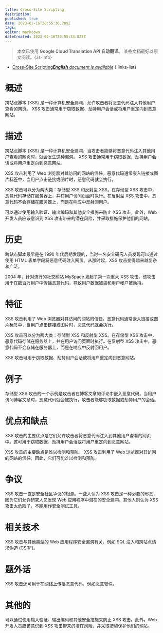 ```yaml
---
title: Cross-Site Scripting
description: 
published: true
date: 2023-02-16T20:55:36.789Z
tags: 
editor: markdown
dateCreated: 2023-02-16T20:55:34.823Z
---
```


> 本文已使用 **Google Cloud Translation API 自动翻译**。
某些文档最好以原文阅读。{.is-info}



- [Cross-Site Scripting***English** document is available*](/en/Knowledge-base/Dictionary/cross-site-scripting)
{.links-list}


# 概述
跨站点脚本 (XSS) 是一种计算机安全漏洞，允许攻击者将恶意代码注入其他用户查看的网页。 XSS 攻击通常用于窃取数据、劫持用户会话或将用户重定向到恶意网站。

# 描述
跨站点脚本 (XSS) 是一种计算机安全漏洞，当攻击者能够将恶意代码注入其他用户查看的网页时，就会发生这种漏洞。 XSS 攻击通常用于窃取数据、劫持用户会话或将用户重定向到恶意网站。

XSS 攻击利用了 Web 浏览器对其访问的网站的信任。恶意代码通常嵌入链接或图片标签中，当用户点击链接或图片时，恶意代码就会执行。

XSS 攻击可以分为两大类：存储型 XSS 和反射型 XSS。在存储型 XSS 攻击中，恶意代码存储在服务器上，并在用户访问页面时执行。在反射型 XSS 攻击中，恶意代码不会存储在服务器上，而是在响应中反射回用户。

可以通过使用输入验证、输出编码和其他安全措施来防止 XSS 攻击。此外，Web 开发人员应该意识到 XSS 攻击带来的潜在风险，并采取措施保护他们的网站。

# 历史
跨站点脚本最早是在 1990 年代后期发现的，当时一名安全研究人员发现可以通过使用 HTML 表单字段将恶意代码注入网页。从那时起，XSS 攻击变得越来越复杂和广泛。

2004 年，针对流行的社交网站 MySpace 发起了第一次重大 XSS 攻击。该攻击用于在数百万用户中传播恶意代码，导致用户数据被盗和用户帐户被劫持。

# 特征
XSS 攻击利用了 Web 浏览器对其访问的网站的信任。恶意代码通常嵌入链接或图片标签中，当用户点击链接或图片时，恶意代码就会执行。

XSS 攻击可以分为两大类：存储型 XSS 和反射型 XSS。在存储型 XSS 攻击中，恶意代码存储在服务器上，并在用户访问页面时执行。在反射型 XSS 攻击中，恶意代码不会存储在服务器上，而是在响应中反射回用户。

XSS 攻击可用于窃取数据、劫持用户会话或将用户重定向到恶意网站。

# 例子
存储型 XSS 攻击的一个示例是攻击者在博客文章的评论中嵌入恶意代码。当用户访问博客文章时，恶意代码就会被执行，攻击者能够窃取数据或劫持用户的会话。

# 优点和缺点
XSS 攻击的主要优点是它们允许攻击者将恶意代码注入到其他用户查看的网页中。这可用于窃取数据、劫持用户会话或将用户重定向到恶意网站。

XSS 攻击的主要缺点是难以检测和预防。 XSS 攻击利用了 Web 浏览器对其访问的网站的信任，因此，它们可能难以检测和预防。

# 争议
XSS 攻击一直是安全社区争议的根源。一些人认为 XSS 攻击是一种必要的邪恶，因为它们允许研究人员发现 Web 应用程序中潜在的安全漏洞。其他人则认为 XSS 攻击太危险了，不能用作安全测试工具。

# 相关技术
XSS 攻击与其他类型的 Web 应用程序安全漏洞有关，例如 SQL 注入和跨站点请求伪造 (CSRF)。

# 题外话
XSS 攻击还可用于在网络上传播恶意代码，例如恶意软件。

# 其他的
可以通过使用输入验证、输出编码和其他安全措施来防止 XSS 攻击。此外，Web 开发人员应该意识到 XSS 攻击带来的潜在风险，并采取措施保护他们的网站。